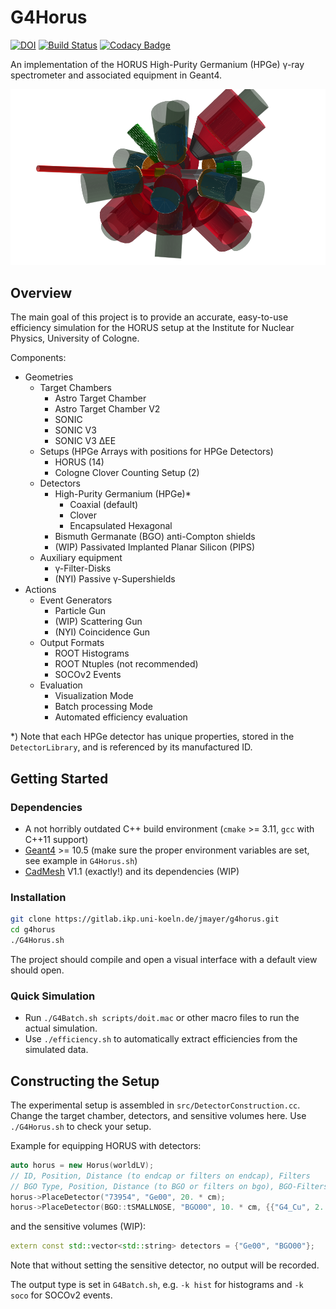 # G4Horus

[![DOI](https://zenodo.org/badge/130987160.svg)](https://zenodo.org/badge/latestdoi/130987160)
[![Build Status](https://travis-ci.org/janmayer/G4Horus.svg?branch=master)](https://travis-ci.org/janmayer/G4Horus)
[![Codacy Badge](https://api.codacy.com/project/badge/Grade/63623e8d5afb46b3a83014f7281af38c)](https://www.codacy.com/manual/janmayer/G4Horus)

An implementation of the HORUS High-Purity Germanium (HPGe) γ-ray spectrometer and associated equipment in Geant4.

![G4Horus Default Geometry](doc/g4horus.png)

## Overview

The main goal of this project is to provide an accurate, easy-to-use efficiency simulation for the HORUS setup at the Institute for Nuclear Physics, University of Cologne.

Components:

- Geometries
    - Target Chambers
        - Astro Target Chamber
        - Astro Target Chamber V2
        - SONIC
        - SONIC V3
        - SONIC V3 ΔEE
    - Setups (HPGe Arrays with positions for HPGe Detectors)
        - HORUS (14)
        - Cologne Clover Counting Setup (2)
    - Detectors
        - High-Purity Germanium (HPGe)*
            - Coaxial (default)
            - Clover
            - Encapsulated Hexagonal
        - Bismuth Germanate (BGO) anti-Compton shields
        - (WIP) Passivated Implanted Planar Silicon (PIPS)
    - Auxiliary equipment
        - γ-Filter-Disks
        - (NYI) Passive γ-Supershields
- Actions
    - Event Generators
        - Particle Gun
        - (WIP) Scattering Gun
        - (NYI) Coincidence Gun
    - Output Formats
        - ROOT Histograms
        - ROOT Ntuples (not recommended)
        - SOCOv2 Events
    - Evaluation
        - Visualization Mode
        - Batch processing Mode
        - Automated efficiency evaluation

\*) Note that each HPGe detector has unique properties, stored in the `DetectorLibrary`, and is referenced by its manufactured ID.

## Getting Started

### Dependencies

- A not horribly outdated C++ build environment (`cmake` >= 3.11, `gcc` with C++11 support)
- [Geant4](https://github.com/Geant4/geant4) >= 10.5 (make sure the proper environment variables are set, see example in `G4Horus.sh`)
- [CadMesh](https://github.com/christopherpoole/CADMesh/tree/v1.1) V1.1 (exactly!) and its dependencies (WIP)

### Installation

```sh
git clone https://gitlab.ikp.uni-koeln.de/jmayer/g4horus.git
cd g4horus
./G4Horus.sh
```

The project should compile and open a visual interface with a default view should open.

### Quick Simulation

- Run `./G4Batch.sh scripts/doit.mac` or other macro files to run the actual simulation.
- Use `./efficiency.sh` to automatically extract efficiencies from the simulated data.

## Constructing the Setup

The experimental setup is assembled in `src/DetectorConstruction.cc`. Change the target chamber, detectors, and sensitive volumes here.
Use `./G4Horus.sh` to check your setup.

Example for equipping HORUS with detectors:

```C++
auto horus = new Horus(worldLV);
// ID, Position, Distance (to endcap or filters on endcap), Filters
// BGO Type, Position, Distance (to BGO or filters on bgo), BGO-Filters
horus->PlaceDetector("73954", "Ge00", 20. * cm);
horus->PlaceDetector(BGO::tSMALLNOSE, "BGO00", 10. * cm, {{"G4_Cu", 2. * mm}});
```

and the sensitive volumes (WIP):

```C++
extern const std::vector<std::string> detectors = {"Ge00", "BGO00"};
```

Note that without setting the sensitive detector, no output will be recorded.

The output type is set in `G4Batch.sh`, e.g. `-k hist` for histograms and `-k soco` for SOCOv2 events.
